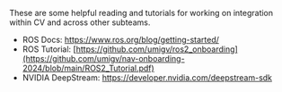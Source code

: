 These are some helpful reading and tutorials for working on integration within CV and across other subteams. 

- ROS Docs: https://www.ros.org/blog/getting-started/
- ROS Tutorial: [https://github.com/umigv/ros2_onboarding](https://github.com/umigv/nav-onboarding-2024/blob/main/ROS2_Tutorial.pdf)
- NVIDIA DeepStream: https://developer.nvidia.com/deepstream-sdk
